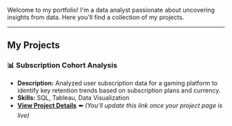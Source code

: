 Welcome to my portfolio! I'm a data analyst passionate about uncovering insights from data. Here you'll find a collection of my projects.

---

## My Projects

### 📊 Subscription Cohort Analysis
- **Description:** Analyzed user subscription data for a gaming platform to identify key retention trends based on subscription plans and currency.
- **Skills:** SQL, Tableau, Data Visualization
- **[View Project Details](https://jaguara01.github.io/20231215_CaseStudy_Cohort_Analysis/)** ⬅️ *(You'll update this link once your project page is live)*
